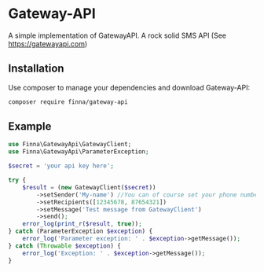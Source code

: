 
Gateway-API
=======

A simple implementation of GatewayAPI. A rock solid SMS API (See https://gatewayapi.com)


Installation
------------

Use composer to manage your dependencies and download Gateway-API:

```bash
composer require finna/gateway-api
```

Example
-------
```php
use Finna\GatewayApi\GatewayClient;
use Finna\GatewayApi\ParameterException;

$secret = 'your api key here';

try {
    $result = (new GatewayClient($secret))
        ->setSender('My-name') //You can of course set your phone number to allow replies
        ->setRecipients([12345678, 87654321])
        ->setMessage('Test message from GatewayClient')
        ->send();
    error_log(print_r($result, true));
} catch (ParameterException $exception) {
    error_log('Parameter exception: ' . $exception->getMessage());
} catch (Throwable $exception) {
    error_log('Exception: ' . $exception->getMessage());
}

```